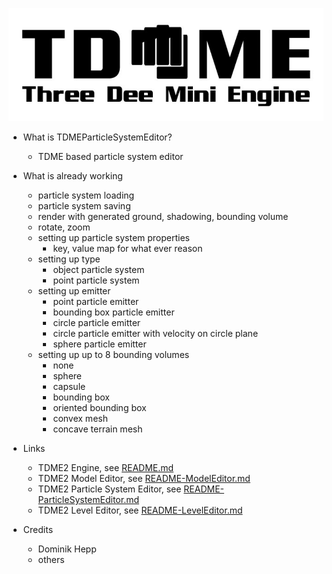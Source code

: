 ![LOGO](resources/logo/tdme_logo_full.png)

- What is TDMEParticleSystemEditor?
    - TDME based particle system editor 

- What is already working
    - particle system loading
    - particle system saving
    - render with generated ground, shadowing, bounding volume
    - rotate, zoom
    - setting up particle system properties
        - key, value map for what ever reason
    - setting up type
        - object particle system
        - point particle system
    - setting up emitter
        - point particle emitter
        - bounding box particle emitter
        - circle particle emitter
        - circle particle emitter with velocity on circle plane
        - sphere particle emitter
    - setting up up to 8 bounding volumes
        - none
        - sphere
        - capsule
        - bounding box
        - oriented bounding box
        - convex mesh
        - concave terrain mesh

- Links
	- TDME2 Engine, see [README.md](./README.md)
    - TDME2 Model Editor, see [README-ModelEditor.md](./README-ModelEditor.md)
    - TDME2 Particle System Editor, see [README-ParticleSystemEditor.md](./README-ParticleSystemEditor.md)
    - TDME2 Level Editor, see [README-LevelEditor.md](./README-LevelEditor.md)

- Credits
    - Dominik Hepp
    - others
